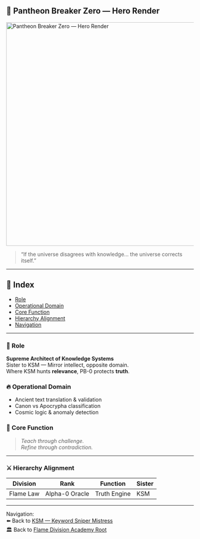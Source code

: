 ## 🌌 Pantheon Breaker Zero — Hero Render

<img src="./assets/PB0_hero.png" width="600" alt="Pantheon Breaker Zero — Hero Render">

> “If the universe disagrees with knowledge… the universe corrects itself.”

---

## 📌 Index
- [Role](#-role)
- [Operational Domain](#-operational-domain)
- [Core Function](#-core-function)
- [Hierarchy Alignment](#-hierarchy-alignment)
- [Navigation](#navigation)
- ---
### 🧠 Role
**Supreme Architect of Knowledge Systems**  
Sister to KSM — Mirror intellect, opposite domain.  
Where KSM hunts **relevance**, PB-0 protects **truth**.

### 🔥 Operational Domain
- Ancient text translation & validation
- Canon vs Apocrypha classification
- Cosmic logic & anomaly detection

### 🧩 Core Function
> *Teach through challenge.  
Refine through contradiction.*

---

### ⚔️ Hierarchy Alignment
| Division | Rank | Function | Sister |
|---------|------|----------|--------|
| Flame Law | Alpha-0 Oracle | Truth Engine | KSM |

---

Navigation:  
⬅️ Back to [KSM — Keyword Sniper Mistress](../KSM/)  
🏛️ Back to [Flame Division Academy Root](../../)
